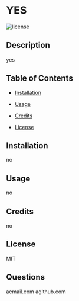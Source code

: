 
   
# YES
![license](https://img.shields.io/badge/license-MIT-blue.svg)

## Description
yes

## Table of Contents
- [Installation](#installation)

- [Usage](#usage)

- [Credits](#credits)

- [License](#license)

## Installation
no

## Usage
no

## Credits
no

## License
MIT


## Questions
aemail.com
agithub.com
